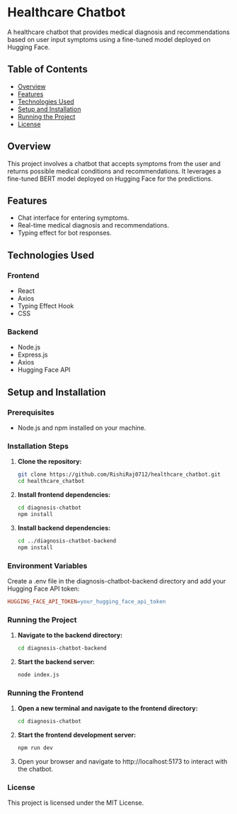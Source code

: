 # Healthcare Chatbot

A healthcare chatbot that provides medical diagnosis and recommendations based on user input symptoms using a fine-tuned model deployed on Hugging Face.

## Table of Contents
- [Overview](#overview)
- [Features](#features)
- [Technologies Used](#technologies-used)
- [Setup and Installation](#setup-and-installation)
- [Running the Project](#running-the-project)
- [License](#license)

## Overview
This project involves a chatbot that accepts symptoms from the user and returns possible medical conditions and recommendations. It leverages a fine-tuned BERT model deployed on Hugging Face for the predictions.

## Features
- Chat interface for entering symptoms.
- Real-time medical diagnosis and recommendations.
- Typing effect for bot responses.

## Technologies Used
### Frontend
- React
- Axios
- Typing Effect Hook
- CSS

### Backend
- Node.js
- Express.js
- Axios
- Hugging Face API

## Setup and Installation

### Prerequisites
- Node.js and npm installed on your machine.

### Installation Steps

1. **Clone the repository:**
   ```sh
   git clone https://github.com/RishiRaj0712/healthcare_chatbot.git
   cd healthcare_chatbot 
   ```   

2. **Install frontend dependencies:**
   ```sh
   cd diagnosis-chatbot
   npm install
   ```

3. **Install backend dependencies:**
   ```sh
   cd ../diagnosis-chatbot-backend
   npm install
   ```

### Environment Variables
   Create a .env file in the diagnosis-chatbot-backend directory and add your Hugging Face API token:

   ```makefile
   HUGGING_FACE_API_TOKEN=your_hugging_face_api_token
   ```

### Running the Project

1. **Navigate to the backend directory:**
   ```sh
   cd diagnosis-chatbot-backend
   ````

2. **Start the backend server:**
   ```sh
   node index.js
   ```

### Running the Frontend

1. **Open a new terminal and navigate to the frontend directory:**
   ```sh
   cd diagnosis-chatbot
   ```

2. **Start the frontend development server:**
   ```sh
   npm run dev
   ```

3. Open your browser and navigate to http://localhost:5173 to interact with the chatbot.


### License
This project is licensed under the MIT License.





